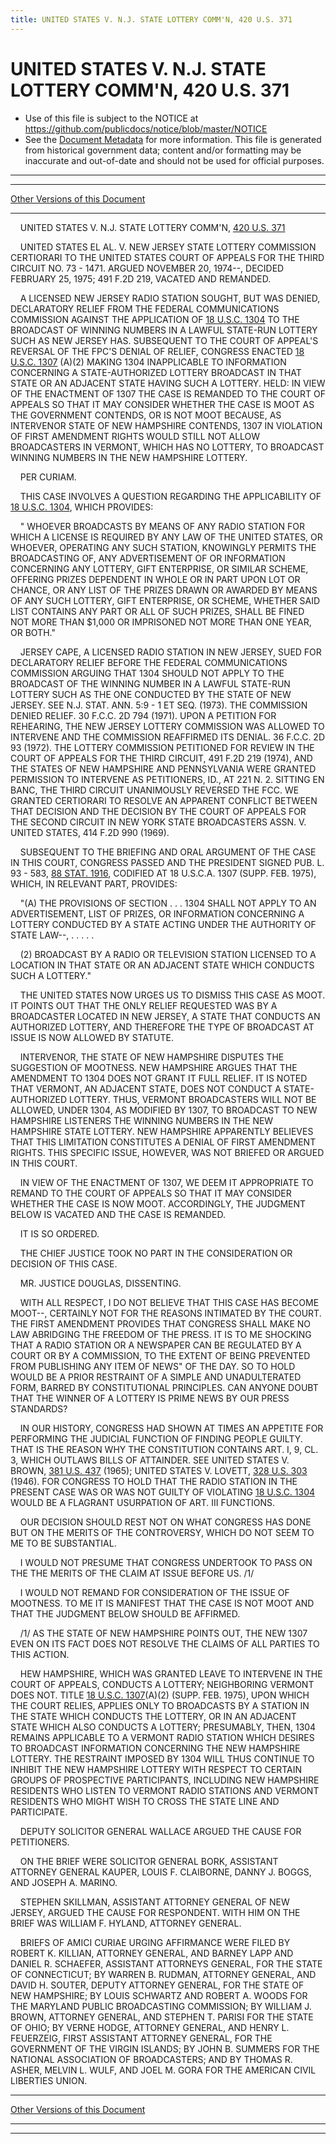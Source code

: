 ```yaml
---
title: UNITED STATES V. N.J. STATE LOTTERY COMM'N, 420 U.S. 371
---
```


# UNITED STATES V. N.J. STATE LOTTERY COMM'N, 420 U.S. 371

* Use of this file is subject to the NOTICE at https://github.com/publicdocs/notice/blob/master/NOTICE
* See the [Document Metadata](../../../index.md) for more information.
  This file is generated from historical government data; content and/or formatting may be inaccurate and out-of-date and should not be used for official purposes.

----------
----------

[Other Versions of this Document](https://publicdocs.github.io/go/links?ns=uslm-x&ref=%2Fus%2Fcourts%2Fscotus%2FusReporter%2F420%2F371)

----------

    UNITED STATES V. N.J. STATE LOTTERY COMM'N, [420 U.S. 371][/us/courts/scotus/usReporter/420/371]

    UNITED STATES EL AL. V. NEW JERSEY STATE LOTTERY COMMISSION CERTIORARI TO THE UNITED STATES COURT OF APPEALS FOR THE THIRD CIRCUIT NO. 73 - 1471.  ARGUED NOVEMBER 20, 1974--, DECIDED FEBRUARY 25, 1975; 491 F.2D 219, VACATED AND REMANDED.

    A LICENSED NEW JERSEY RADIO STATION SOUGHT, BUT WAS DENIED, DECLARATORY RELIEF FROM THE FEDERAL COMMUNICATIONS COMMISSION AGAINST THE APPLICATION OF [18 U.S.C. 1304][/us/usc/t18/s1304] TO THE BROADCAST OF WINNING NUMBERS IN A LAWFUL STATE-RUN LOTTERY SUCH AS NEW JERSEY HAS.  SUBSEQUENT TO THE COURT OF APPEAL'S REVERSAL OF THE FPC'S DENIAL OF RELIEF, CONGRESS ENACTED [18 U.S.C. 1307][/us/usc/t18/s1307] (A)(2) MAKING 1304 INAPPLICABLE TO INFORMATION CONCERNING A STATE-AUTHORIZED LOTTERY BROADCAST IN THAT STATE OR AN ADJACENT STATE HAVING SUCH A LOTTERY.  HELD:  IN VIEW OF THE ENACTMENT OF 1307 THE CASE IS REMANDED TO THE COURT OF APPEALS SO THAT IT MAY CONSIDER WHETHER THE CASE IS MOOT AS THE GOVERNMENT CONTENDS, OR IS NOT MOOT BECAUSE, AS INTERVENOR STATE OF NEW HAMPSHIRE CONTENDS, 1307 IN VIOLATION OF FIRST AMENDMENT RIGHTS WOULD STILL NOT ALLOW BROADCASTERS IN VERMONT, WHICH HAS NO LOTTERY, TO BROADCAST WINNING NUMBERS IN THE NEW HAMPSHIRE LOTTERY.

    PER CURIAM.

    THIS CASE INVOLVES A QUESTION REGARDING THE APPLICABILITY OF [18 U.S.C. 1304][/us/usc/t18/s1304], WHICH PROVIDES:

    " WHOEVER BROADCASTS BY MEANS OF ANY RADIO STATION FOR WHICH A LICENSE IS REQUIRED BY ANY LAW OF THE UNITED STATES, OR WHOEVER, OPERATING ANY SUCH STATION, KNOWINGLY PERMITS THE BROADCASTING OF, ANY ADVERTISEMENT OF OR INFORMATION CONCERNING ANY LOTTERY, GIFT ENTERPRISE, OR SIMILAR SCHEME, OFFERING PRIZES DEPENDENT IN WHOLE OR IN PART UPON LOT OR CHANCE, OR ANY LIST OF THE PRIZES DRAWN OR AWARDED BY MEANS OF ANY SUCH LOTTERY, GIFT ENTERPRISE, OR SCHEME, WHETHER SAID LIST CONTAINS ANY PART OR ALL OF SUCH PRIZES, SHALL BE FINED NOT MORE THAN $1,000 OR IMPRISONED NOT MORE THAN ONE YEAR, OR BOTH."

    JERSEY CAPE, A LICENSED RADIO STATION IN NEW JERSEY, SUED FOR DECLARATORY RELIEF BEFORE THE FEDERAL COMMUNICATIONS COMMISSION ARGUING THAT 1304 SHOULD NOT APPLY TO THE BROADCAST OF THE WINNING NUMBER IN A LAWFUL STATE-RUN LOTTERY SUCH AS THE ONE CONDUCTED BY THE STATE OF NEW JERSEY.  SEE N.J. STAT. ANN. 5:9 - 1 ET SEQ. (1973).  THE COMMISSION DENIED RELIEF.  30 F.C.C.  2D 794 (1971).  UPON A PETITION FOR REHEARING, THE NEW JERSEY LOTTERY COMMISSION WAS ALLOWED TO INTERVENE AND THE COMMISSION REAFFIRMED ITS DENIAL.  36 F.C.C. 2D 93 (1972).  THE LOTTERY COMMISSION PETITIONED FOR REVIEW IN THE COURT OF APPEALS FOR THE THIRD CIRCUIT, 491 F.2D 219 (1974), AND THE STATES OF NEW HAMPSHIRE AND PENNSYLVANIA WERE GRANTED PERMISSION TO INTERVENE AS PETITIONERS, ID., AT 221 N. 2.  SITTING EN BANC, THE THIRD CIRCUIT UNANIMOUSLY REVERSED THE FCC.  WE GRANTED CERTIORARI TO RESOLVE AN APPARENT CONFLICT BETWEEN THAT DECISION AND THE DECISION BY THE COURT OF APPEALS FOR THE SECOND CIRCUIT IN NEW YORK STATE BROADCASTERS ASSN. V. UNITED STATES, 414 F.2D 990 (1969).

    SUBSEQUENT TO THE BRIEFING AND ORAL ARGUMENT OF THE CASE IN THIS COURT, CONGRESS PASSED AND THE PRESIDENT SIGNED PUB. L. 93 - 583, [88 STAT. 1916][/us/stat/88/1916], CODIFIED AT 18 U.S.C.A. 1307 (SUPP. FEB. 1975), WHICH, IN RELEVANT PART, PROVIDES:

    "(A) THE PROVISIONS OF SECTION . . . 1304 SHALL NOT APPLY TO AN ADVERTISEMENT, LIST OF PRIZES, OR INFORMATION CONCERNING A LOTTERY CONDUCTED BY A STATE ACTING UNDER THE AUTHORITY OF STATE LAW--, .  .  .  .  .

    (2) BROADCAST BY A RADIO OR TELEVISION STATION LICENSED TO A LOCATION IN THAT STATE OR AN ADJACENT STATE WHICH CONDUCTS SUCH A LOTTERY."

    THE UNITED STATES NOW URGES US TO DISMISS THIS CASE AS MOOT.  IT POINTS OUT THAT THE ONLY RELIEF REQUESTED WAS BY A BROADCASTER LOCATED IN NEW JERSEY, A STATE THAT CONDUCTS AN AUTHORIZED LOTTERY, AND THEREFORE THE TYPE OF BROADCAST AT ISSUE IS NOW ALLOWED BY STATUTE.

    INTERVENOR, THE STATE OF NEW HAMPSHIRE DISPUTES THE SUGGESTION OF MOOTNESS.  NEW HAMPSHIRE ARGUES THAT THE AMENDMENT TO 1304 DOES NOT GRANT IT FULL RELIEF.  IT IS NOTED THAT VERMONT, AN ADJACENT STATE, DOES NOT CONDUCT A STATE-AUTHORIZED LOTTERY.  THUS, VERMONT BROADCASTERS WILL NOT BE ALLOWED, UNDER 1304, AS MODIFIED BY 1307, TO BROADCAST TO NEW HAMPSHIRE LISTENERS THE WINNING NUMBERS IN THE NEW HAMPSHIRE STATE LOTTERY.  NEW HAMPSHIRE APPARENTLY BELIEVES THAT THIS LIMITATION CONSTITUTES A DENIAL OF FIRST AMENDMENT RIGHTS.  THIS SPECIFIC ISSUE, HOWEVER, WAS NOT BRIEFED OR ARGUED IN THIS COURT.

    IN VIEW OF THE ENACTMENT OF 1307, WE DEEM IT APPROPRIATE TO REMAND TO THE COURT OF APPEALS SO THAT IT MAY CONSIDER WHETHER THE CASE IS NOW MOOT.  ACCORDINGLY, THE JUDGMENT BELOW IS VACATED AND THE CASE IS REMANDED.

    IT IS SO ORDERED.

    THE CHIEF JUSTICE TOOK NO PART IN THE CONSIDERATION OR DECISION OF THIS CASE.

    MR. JUSTICE DOUGLAS, DISSENTING.

    WITH ALL RESPECT, I DO NOT BELIEVE THAT THIS CASE HAS BECOME MOOT--, CERTAINLY NOT FOR THE REASONS INTIMATED BY THE COURT.  THE FIRST AMENDMENT PROVIDES THAT CONGRESS SHALL MAKE NO LAW ABRIDGING THE FREEDOM OF THE PRESS.  IT IS TO ME SHOCKING THAT A RADIO STATION OR A NEWSPAPER CAN BE REGULATED BY A COURT OR BY A COMMISSION, TO THE EXTENT OF BEING PREVENTED FROM PUBLISHING ANY ITEM OF NEWS" OF THE DAY.  SO TO HOLD WOULD BE A PRIOR RESTRAINT OF A SIMPLE AND UNADULTERATED FORM, BARRED BY CONSTITUTIONAL PRINCIPLES.  CAN ANYONE DOUBT THAT THE WINNER OF A LOTTERY IS PRIME NEWS BY OUR PRESS STANDARDS?

    IN OUR HISTORY, CONGRESS HAD SHOWN AT TIMES AN APPETITE FOR PERFORMING THE JUDICIAL FUNCTION OF FINDING PEOPLE GUILTY.  THAT IS THE REASON WHY THE CONSTITUTION CONTAINS ART. I, 9, CL. 3, WHICH OUTLAWS BILLS OF ATTAINDER.  SEE UNITED STATES V. BROWN, [381 U.S. 437][/us/courts/scotus/usReporter/381/437] (1965); UNITED STATES V. LOVETT, [328 U.S. 303][/us/courts/scotus/usReporter/328/303] (1946).  FOR CONGRESS TO HOLD THAT THE RADIO STATION IN THE PRESENT CASE WAS OR WAS NOT GUILTY OF VIOLATING [18 U.S.C. 1304][/us/usc/t18/s1304] WOULD BE A FLAGRANT USURPATION OF ART. III FUNCTIONS.

    OUR DECISION SHOULD REST NOT ON WHAT CONGRESS HAS DONE BUT ON THE MERITS OF THE CONTROVERSY, WHICH DO NOT SEEM TO ME TO BE SUBSTANTIAL.

    I WOULD NOT PRESUME THAT CONGRESS UNDERTOOK TO PASS ON THE THE MERITS OF THE CLAIM AT ISSUE BEFORE US.  /1/

    I WOULD NOT REMAND FOR CONSIDERATION OF THE ISSUE OF MOOTNESS.  TO ME IT IS MANIFEST THAT THE CASE IS NOT MOOT AND THAT THE JUDGMENT BELOW SHOULD BE AFFIRMED.

    /1/ AS THE STATE OF NEW HAMPSHIRE POINTS OUT, THE NEW 1307 EVEN ON ITS FACT DOES NOT RESOLVE THE CLAIMS OF ALL PARTIES TO THIS ACTION.

    HEW HAMPSHIRE, WHICH WAS GRANTED LEAVE TO INTERVENE IN THE COURT OF APPEALS, CONDUCTS A LOTTERY; NEIGHBORING VERMONT DOES NOT.  TITLE [18 U.S.C. 1307][/us/usc/t18/s1307](A)(2) (SUPP. FEB. 1975), UPON WHICH THE COURT RELIES, APPLIES ONLY TO BROADCASTS BY A STATION IN THE STATE WHICH CONDUCTS THE LOTTERY, OR IN AN ADJACENT STATE WHICH ALSO CONDUCTS A LOTTERY; PRESUMABLY, THEN, 1304 REMAINS APPLICABLE TO A VERMONT RADIO STATION WHICH DESIRES TO BROADCAST INFORMATION CONCERNING THE NEW HAMPSHIRE LOTTERY.  THE RESTRAINT IMPOSED BY 1304 WILL THUS CONTINUE TO INHIBIT THE NEW HAMPSHIRE LOTTERY WITH RESPECT TO CERTAIN GROUPS OF PROSPECTIVE PARTICIPANTS, INCLUDING NEW HAMPSHIRE RESIDENTS WHO LISTEN TO VERMONT RADIO STATIONS AND VERMONT RESIDENTS WHO MIGHT WISH TO CROSS THE STATE LINE AND PARTICIPATE.

    DEPUTY SOLICITOR GENERAL WALLACE ARGUED THE CAUSE FOR PETITIONERS.

    ON THE BRIEF WERE SOLICITOR GENERAL BORK, ASSISTANT ATTORNEY GENERAL KAUPER, LOUIS F. CLAIBORNE, DANNY J. BOGGS, AND JOSEPH A. MARINO.

    STEPHEN SKILLMAN, ASSISTANT ATTORNEY GENERAL OF NEW JERSEY, ARGUED THE CAUSE FOR RESPONDENT.  WITH HIM ON THE BRIEF WAS WILLIAM F. HYLAND, ATTORNEY GENERAL.

    BRIEFS OF AMICI CURIAE URGING AFFIRMANCE WERE FILED BY ROBERT K. KILLIAN, ATTORNEY GENERAL, AND BARNEY LAPP AND DANIEL R. SCHAEFER, ASSISTANT ATTORNEYS GENERAL, FOR THE STATE OF CONNECTICUT; BY WARREN B. RUDMAN, ATTORNEY GENERAL, AND DAVID H. SOUTER, DEPUTY ATTORNEY GENERAL, FOR THE STATE OF NEW HAMPSHIRE; BY LOUIS SCHWARTZ AND ROBERT A. WOODS FOR THE MARYLAND PUBLIC BROADCASTING COMMISSION; BY WILLIAM J. BROWN, ATTORNEY GENERAL, AND STEPHEN T. PARISI FOR THE STATE OF OHIO; BY VERNE HODGE, ATTORNEY GENERAL, AND HENRY L. FEUERZEIG, FIRST ASSISTANT ATTORNEY GENERAL, FOR THE GOVERNMENT OF THE VIRGIN ISLANDS; BY JOHN B. SUMMERS FOR THE NATIONAL ASSOCIATION OF BROADCASTERS; AND BY THOMAS R. ASHER, MELVIN L. WULF, AND JOEL M. GORA FOR THE AMERICAN CIVIL LIBERTIES UNION.

----------

[Other Versions of this Document](https://publicdocs.github.io/go/links?ns=uslm-x&ref=%2Fus%2Fcourts%2Fscotus%2FusReporter%2F420%2F371)

----------
----------

[/us/courts/scotus/usReporter/420/371]: https://publicdocs.github.io/go/links?ns=uslm-x&ref=%2Fus%2Fcourts%2Fscotus%2FusReporter%2F420%2F371
[/us/usc/t18/s1304]: https://publicdocs.github.io/go/links?ns=uslm&ref=%2Fus%2Fusc%2Ft18%2Fs1304
[/us/usc/t18/s1307]: https://publicdocs.github.io/go/links?ns=uslm&ref=%2Fus%2Fusc%2Ft18%2Fs1307
[/us/usc/t18/s1304]: https://publicdocs.github.io/go/links?ns=uslm&ref=%2Fus%2Fusc%2Ft18%2Fs1304
[/us/stat/88/1916]: https://publicdocs.github.io/go/links?ns=uslm&ref=%2Fus%2Fstat%2F88%2F1916
[/us/courts/scotus/usReporter/381/437]: https://publicdocs.github.io/go/links?ns=uslm-x&ref=%2Fus%2Fcourts%2Fscotus%2FusReporter%2F381%2F437
[/us/courts/scotus/usReporter/328/303]: https://publicdocs.github.io/go/links?ns=uslm-x&ref=%2Fus%2Fcourts%2Fscotus%2FusReporter%2F328%2F303
[/us/usc/t18/s1304]: https://publicdocs.github.io/go/links?ns=uslm&ref=%2Fus%2Fusc%2Ft18%2Fs1304
[/us/usc/t18/s1307]: https://publicdocs.github.io/go/links?ns=uslm&ref=%2Fus%2Fusc%2Ft18%2Fs1307



